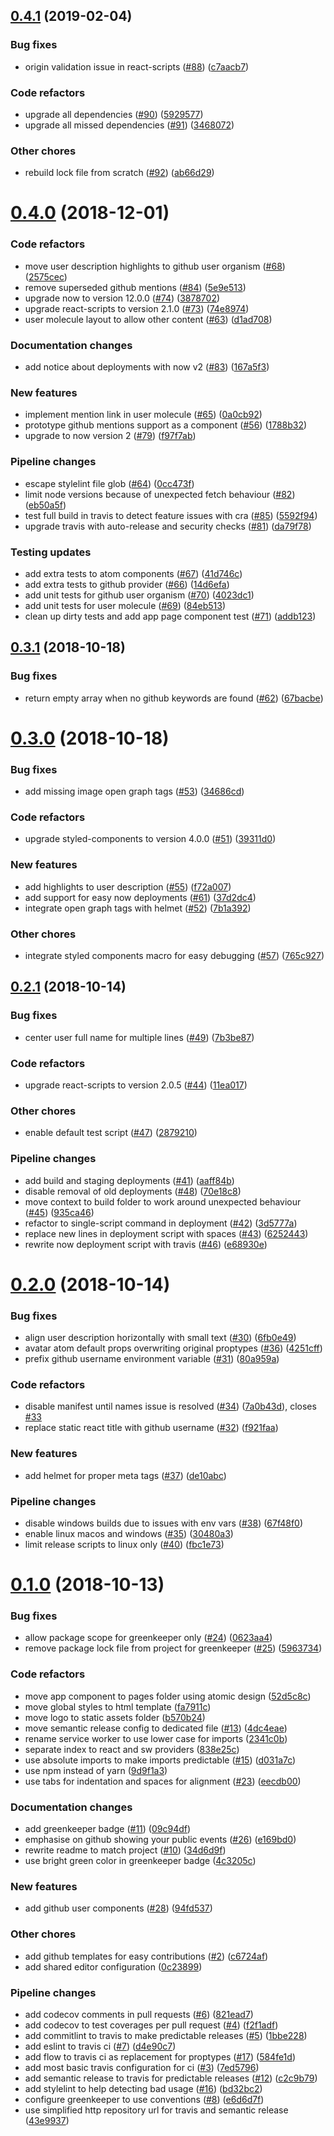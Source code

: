 ## [0.4.1](https://github.com/bycedric/github-website/compare/0.4.0...0.4.1) (2019-02-04)


### Bug fixes

* origin validation issue in react-scripts ([#88](https://github.com/bycedric/github-website/issues/88)) ([c7aacb7](https://github.com/bycedric/github-website/commit/c7aacb7))


### Code refactors

* upgrade all dependencies ([#90](https://github.com/bycedric/github-website/issues/90)) ([5929577](https://github.com/bycedric/github-website/commit/5929577))
* upgrade all missed dependencies ([#91](https://github.com/bycedric/github-website/issues/91)) ([3468072](https://github.com/bycedric/github-website/commit/3468072))


### Other chores

* rebuild lock file from scratch ([#92](https://github.com/bycedric/github-website/issues/92)) ([ab66d29](https://github.com/bycedric/github-website/commit/ab66d29))

# [0.4.0](https://github.com/bycedric/github-website/compare/0.3.1...0.4.0) (2018-12-01)


### Code refactors

* move user description highlights to github user organism ([#68](https://github.com/bycedric/github-website/issues/68)) ([2575cec](https://github.com/bycedric/github-website/commit/2575cec))
* remove superseded github mentions ([#84](https://github.com/bycedric/github-website/issues/84)) ([5e9e513](https://github.com/bycedric/github-website/commit/5e9e513))
* upgrade now to version 12.0.0 ([#74](https://github.com/bycedric/github-website/issues/74)) ([3878702](https://github.com/bycedric/github-website/commit/3878702))
* upgrade react-scripts to version 2.1.0 ([#73](https://github.com/bycedric/github-website/issues/73)) ([74e8974](https://github.com/bycedric/github-website/commit/74e8974))
* user molecule layout to allow other content ([#63](https://github.com/bycedric/github-website/issues/63)) ([d1ad708](https://github.com/bycedric/github-website/commit/d1ad708))


### Documentation changes

* add notice about deployments with now v2 ([#83](https://github.com/bycedric/github-website/issues/83)) ([167a5f3](https://github.com/bycedric/github-website/commit/167a5f3))


### New features

* implement mention link in user molecule ([#65](https://github.com/bycedric/github-website/issues/65)) ([0a0cb92](https://github.com/bycedric/github-website/commit/0a0cb92))
* prototype github mentions support as a component ([#56](https://github.com/bycedric/github-website/issues/56)) ([1788b32](https://github.com/bycedric/github-website/commit/1788b32))
* upgrade to now version 2 ([#79](https://github.com/bycedric/github-website/issues/79)) ([f97f7ab](https://github.com/bycedric/github-website/commit/f97f7ab))


### Pipeline changes

* escape stylelint file glob ([#64](https://github.com/bycedric/github-website/issues/64)) ([0cc473f](https://github.com/bycedric/github-website/commit/0cc473f))
* limit node versions because of unexpected fetch behaviour ([#82](https://github.com/bycedric/github-website/issues/82)) ([eb50a5f](https://github.com/bycedric/github-website/commit/eb50a5f))
* test full build in travis to detect feature issues with cra ([#85](https://github.com/bycedric/github-website/issues/85)) ([5592f94](https://github.com/bycedric/github-website/commit/5592f94))
* upgrade travis with auto-release and security checks ([#81](https://github.com/bycedric/github-website/issues/81)) ([da79f78](https://github.com/bycedric/github-website/commit/da79f78))


### Testing updates

* add extra tests to atom components ([#67](https://github.com/bycedric/github-website/issues/67)) ([41d746c](https://github.com/bycedric/github-website/commit/41d746c))
* add extra tests to github provider ([#66](https://github.com/bycedric/github-website/issues/66)) ([14d6efa](https://github.com/bycedric/github-website/commit/14d6efa))
* add unit tests for github user organism ([#70](https://github.com/bycedric/github-website/issues/70)) ([4023dc1](https://github.com/bycedric/github-website/commit/4023dc1))
* add unit tests for user molecule ([#69](https://github.com/bycedric/github-website/issues/69)) ([84eb513](https://github.com/bycedric/github-website/commit/84eb513))
* clean up dirty tests and add app page component test ([#71](https://github.com/bycedric/github-website/issues/71)) ([addb123](https://github.com/bycedric/github-website/commit/addb123))

## [0.3.1](https://github.com/bycedric/github-website/compare/0.3.0...0.3.1) (2018-10-18)


### Bug fixes

* return empty array when no github keywords are found ([#62](https://github.com/bycedric/github-website/issues/62)) ([67bacbe](https://github.com/bycedric/github-website/commit/67bacbe))

# [0.3.0](https://github.com/bycedric/github-website/compare/0.2.1...0.3.0) (2018-10-18)


### Bug fixes

* add missing image open graph tags ([#53](https://github.com/bycedric/github-website/issues/53)) ([34686cd](https://github.com/bycedric/github-website/commit/34686cd))


### Code refactors

* upgrade styled-components to version 4.0.0 ([#51](https://github.com/bycedric/github-website/issues/51)) ([39311d0](https://github.com/bycedric/github-website/commit/39311d0))


### New features

* add highlights to user description ([#55](https://github.com/bycedric/github-website/issues/55)) ([f72a007](https://github.com/bycedric/github-website/commit/f72a007))
* add support for easy now deployments ([#61](https://github.com/bycedric/github-website/issues/61)) ([37d2dc4](https://github.com/bycedric/github-website/commit/37d2dc4))
* integrate open graph tags with helmet ([#52](https://github.com/bycedric/github-website/issues/52)) ([7b1a392](https://github.com/bycedric/github-website/commit/7b1a392))


### Other chores

* integrate styled components macro for easy debugging ([#57](https://github.com/bycedric/github-website/issues/57)) ([765c927](https://github.com/bycedric/github-website/commit/765c927))

## [0.2.1](https://github.com/bycedric/github-website/compare/0.2.0...0.2.1) (2018-10-14)


### Bug fixes

* center user full name for multiple lines ([#49](https://github.com/bycedric/github-website/issues/49)) ([7b3be87](https://github.com/bycedric/github-website/commit/7b3be87))


### Code refactors

* upgrade react-scripts to version 2.0.5 ([#44](https://github.com/bycedric/github-website/issues/44)) ([11ea017](https://github.com/bycedric/github-website/commit/11ea017))


### Other chores

* enable default test script ([#47](https://github.com/bycedric/github-website/issues/47)) ([2879210](https://github.com/bycedric/github-website/commit/2879210))


### Pipeline changes

* add build and staging deployments ([#41](https://github.com/bycedric/github-website/issues/41)) ([aaff84b](https://github.com/bycedric/github-website/commit/aaff84b))
* disable removal of old deployments ([#48](https://github.com/bycedric/github-website/issues/48)) ([70e18c8](https://github.com/bycedric/github-website/commit/70e18c8))
* move context to build folder to work around unexpected behaviour ([#45](https://github.com/bycedric/github-website/issues/45)) ([935ca46](https://github.com/bycedric/github-website/commit/935ca46))
* refactor to single-script command in deployment ([#42](https://github.com/bycedric/github-website/issues/42)) ([3d5777a](https://github.com/bycedric/github-website/commit/3d5777a))
* replace new lines in deployment script with spaces ([#43](https://github.com/bycedric/github-website/issues/43)) ([6252443](https://github.com/bycedric/github-website/commit/6252443))
* rewrite now deployment script with travis ([#46](https://github.com/bycedric/github-website/issues/46)) ([e68930e](https://github.com/bycedric/github-website/commit/e68930e))

# [0.2.0](https://github.com/bycedric/github-website/compare/0.1.0...0.2.0) (2018-10-14)


### Bug fixes

* align user description horizontally with small text ([#30](https://github.com/bycedric/github-website/issues/30)) ([6fb0e49](https://github.com/bycedric/github-website/commit/6fb0e49))
* avatar atom default props overwriting original proptypes ([#36](https://github.com/bycedric/github-website/issues/36)) ([4251cff](https://github.com/bycedric/github-website/commit/4251cff))
* prefix github username environment variable ([#31](https://github.com/bycedric/github-website/issues/31)) ([80a959a](https://github.com/bycedric/github-website/commit/80a959a))


### Code refactors

* disable manifest until names issue is resolved ([#34](https://github.com/bycedric/github-website/issues/34)) ([7a0b43d](https://github.com/bycedric/github-website/commit/7a0b43d)), closes [#33](https://github.com/bycedric/github-website/issues/33)
* replace static react title with github username ([#32](https://github.com/bycedric/github-website/issues/32)) ([f921faa](https://github.com/bycedric/github-website/commit/f921faa))


### New features

* add helmet for proper meta tags ([#37](https://github.com/bycedric/github-website/issues/37)) ([de10abc](https://github.com/bycedric/github-website/commit/de10abc))


### Pipeline changes

* disable windows builds due to issues with env vars ([#38](https://github.com/bycedric/github-website/issues/38)) ([67f48f0](https://github.com/bycedric/github-website/commit/67f48f0))
* enable linux macos and windows ([#35](https://github.com/bycedric/github-website/issues/35)) ([30480a3](https://github.com/bycedric/github-website/commit/30480a3))
* limit release scripts to linux only ([#40](https://github.com/bycedric/github-website/issues/40)) ([fbc1e73](https://github.com/bycedric/github-website/commit/fbc1e73))

# [0.1.0](https://github.com/bycedric/github-website/compare/0.0.0...0.1.0) (2018-10-13)


### Bug fixes

* allow package scope for greenkeeper only ([#24](https://github.com/bycedric/github-website/issues/24)) ([0623aa4](https://github.com/bycedric/github-website/commit/0623aa4))
* remove package lock file from project for greenkeeper ([#25](https://github.com/bycedric/github-website/issues/25)) ([5963734](https://github.com/bycedric/github-website/commit/5963734))


### Code refactors

* move app component to pages folder using atomic design ([52d5c8c](https://github.com/bycedric/github-website/commit/52d5c8c))
* move global styles to html template ([fa7911c](https://github.com/bycedric/github-website/commit/fa7911c))
* move logo to static assets folder ([b570b24](https://github.com/bycedric/github-website/commit/b570b24))
* move semantic release config to dedicated file ([#13](https://github.com/bycedric/github-website/issues/13)) ([4dc4eae](https://github.com/bycedric/github-website/commit/4dc4eae))
* rename service worker to use lower case for imports ([2341c0b](https://github.com/bycedric/github-website/commit/2341c0b))
* separate index to react and sw providers ([838e25c](https://github.com/bycedric/github-website/commit/838e25c))
* use absolute imports to make imports predictable ([#15](https://github.com/bycedric/github-website/issues/15)) ([d031a7c](https://github.com/bycedric/github-website/commit/d031a7c))
* use npm instead of yarn ([9d9f1a3](https://github.com/bycedric/github-website/commit/9d9f1a3))
* use tabs for indentation and spaces for alignment ([#23](https://github.com/bycedric/github-website/issues/23)) ([eecdb00](https://github.com/bycedric/github-website/commit/eecdb00))


### Documentation changes

* add greenkeeper badge ([#11](https://github.com/bycedric/github-website/issues/11)) ([09c94df](https://github.com/bycedric/github-website/commit/09c94df))
* emphasise on github showing your public events ([#26](https://github.com/bycedric/github-website/issues/26)) ([e169bd0](https://github.com/bycedric/github-website/commit/e169bd0))
* rewrite readme to match project ([#10](https://github.com/bycedric/github-website/issues/10)) ([34d6d9f](https://github.com/bycedric/github-website/commit/34d6d9f))
* use bright green color in greenkeeper badge ([4c3205c](https://github.com/bycedric/github-website/commit/4c3205c))


### New features

* add github user components ([#28](https://github.com/bycedric/github-website/issues/28)) ([94fd537](https://github.com/bycedric/github-website/commit/94fd537))


### Other chores

* add github templates for easy contributions ([#2](https://github.com/bycedric/github-website/issues/2)) ([c6724af](https://github.com/bycedric/github-website/commit/c6724af))
* add shared editor configuration ([0c23899](https://github.com/bycedric/github-website/commit/0c23899))


### Pipeline changes

* add codecov comments in pull requests ([#6](https://github.com/bycedric/github-website/issues/6)) ([821ead7](https://github.com/bycedric/github-website/commit/821ead7))
* add codecov to test coverages per pull request ([#4](https://github.com/bycedric/github-website/issues/4)) ([f2f1adf](https://github.com/bycedric/github-website/commit/f2f1adf))
* add commitlint to travis to make predictable releases ([#5](https://github.com/bycedric/github-website/issues/5)) ([1bbe228](https://github.com/bycedric/github-website/commit/1bbe228))
* add eslint to travis ci ([#7](https://github.com/bycedric/github-website/issues/7)) ([d4e90c7](https://github.com/bycedric/github-website/commit/d4e90c7))
* add flow to travis ci as replacement for proptypes ([#17](https://github.com/bycedric/github-website/issues/17)) ([584fe1d](https://github.com/bycedric/github-website/commit/584fe1d))
* add most basic travis configuration for ci ([#3](https://github.com/bycedric/github-website/issues/3)) ([7ed5796](https://github.com/bycedric/github-website/commit/7ed5796))
* add semantic release to travis for predictable releases ([#12](https://github.com/bycedric/github-website/issues/12)) ([c2c9b79](https://github.com/bycedric/github-website/commit/c2c9b79))
* add stylelint to help detecting bad usage ([#16](https://github.com/bycedric/github-website/issues/16)) ([bd32bc2](https://github.com/bycedric/github-website/commit/bd32bc2))
* configure greenkeeper to use conventions ([#8](https://github.com/bycedric/github-website/issues/8)) ([e6d6d7f](https://github.com/bycedric/github-website/commit/e6d6d7f))
* use simplified http repository url for travis and semantic release ([43e9937](https://github.com/bycedric/github-website/commit/43e9937))

